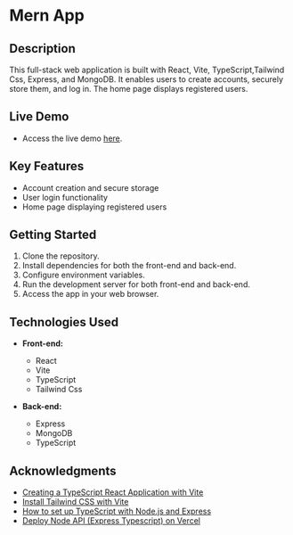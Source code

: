 
# Mern App

## Description
This full-stack web application is built with React, Vite, TypeScript,Tailwind Css, Express, and MongoDB. It enables users to create accounts, securely store them, and log in. The home page displays registered users.

## Live Demo
- Access the live demo [here](https://mern-app-x2sp.vercel.app/).

## Key Features
- Account creation and secure storage
- User login functionality
- Home page displaying registered users

## Getting Started
1. Clone the repository.
2. Install dependencies for both the front-end and back-end.
3. Configure environment variables.
4. Run the development server for both front-end and back-end.
5. Access the app in your web browser.

## Technologies Used
- **Front-end:**
  - React
  - Vite
  - TypeScript
  - Tailwind Css

- **Back-end:**
  - Express
  - MongoDB
  - TypeScript



## Acknowledgments
- [Creating a TypeScript React Application with Vite ](https://developer.okta.com/blog/2022/03/14/react-vite-number-converter)
- [Install Tailwind CSS with Vite](https://tailwindcss.com/docs/guides/vite)
- [How to set up TypeScript with Node.js and Express](https://dev.to/cristain/how-to-set-up-typescript-with-nodejs-and-express-2023-gf)
- [Deploy Node API (Express Typescript) on Vercel](https://dev.to/tirthpatel/deploy-node-ts-express-typescript-on-vercel-284h)
